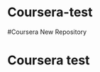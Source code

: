 # Coursera-test
#Coursera New Repository
<html>
  <head>
    <title>Hello Courser !</title>
  </head>
  <body>
    <h1>Coursera test</h1>
    </body>
  </html>
